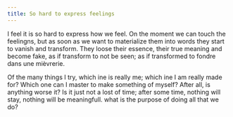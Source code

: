 ```yaml
---
title: So hard to express feelings
---
```


I feel it is so hard to express how we feel. On the moment we can touch the feelingns, but as soon as we want to materialize them into words they start to vanish and transform. They loose their essence, their true meaning and become fake, as if transform to not be seen; as if transformed to fondre dans une mièvrerie.

Of the many things I try, which ine is really me; which ine I am really made for? Which one can I master to make something of myself? After all, is anything worse it? Is it just not a lost of time; after some time, nothing will stay, nothing will be meaningfull. what is the purpose of doing all that we do?